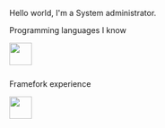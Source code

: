Hello world, I'm a System administrator.

Programming languages I know

<img height="40" align="left" src="https://skillicons.dev/icons?i=python,nodejs,java,gradle"/>
<br><br><br>
<p>Framefork experience</p>
<img height="40" align="left" src="https://skillicons.dev/icons?i=OpenCV-Dark"/>

